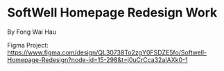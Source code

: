 # SoftWell Homepage Redesign Work
By Fong Wai Hau

Figma Project: https://www.figma.com/design/QL30738To2zgY0FSDZE5fo/Softwell-Homepage-Redesign?node-id=15-298&t=j0uCrCca32aIAXk0-1 